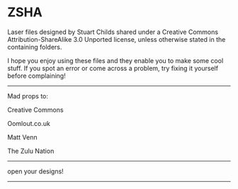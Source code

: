 ZSHA
====

Laser files designed by Stuart Childs shared under a Creative Commons Attribution-ShareAlike 3.0 Unported license, unless otherwise stated in the containing folders.

I hope you enjoy using these files and they enable you to make some cool stuff. If you spot an error or come across a problem, try fixing it yourself before complaining!


----
Mad props to:

Creative Commons

Oomlout.co.uk

Matt Venn

The Zulu Nation

----

open your designs!

----
